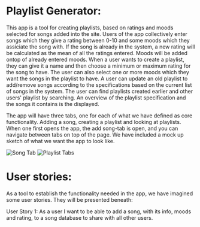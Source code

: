 # **Playlist Generator:**
This app is a tool for creating playlists, based on ratings and moods selected for songs added into the site. Users of the app collectively enter songs which they give a rating between 0-10 and some moods which they assiciate the song with. If the song is already in the system, a new rating will be calculated as the mean of all the ratings entered. Moods will be added ontop of already entered moods. 
When a user wants to create a playlist, they can give it a name and then choose a minimum or maximum rating for the song to have. The user can also select one or more moods which they want the songs in the playlist to have. A user can update an old playlist to add/remove songs according to the specifications based on the current list of songs in the system. 
The user can find playlists created earlier and other users' playlist by searching. An overview of 
the playlist specification and the songs it contains is the displayed. 

The app will have three tabs, one for each of what we have defined as core functionality. Adding a song, creating a playlist and looking at playlists. When one first opens the app, the add song-tab is open, and you can navigate between tabs on top of the page. We have included a mock up sketch of what we want the app to look like. 

![Song Tab](/docs/SongTab.jpg)
![Playlist Tabs](/docs/PlaylistTabs.jpg)


# **User stories:**
As a tool to establish the functionality needed in the app, we have imagined some user stories. They will be presented beneath: 

User Story 1: As a user I want to be able to add a song, with its info, moods and rating, to a song database to share with all other users.
